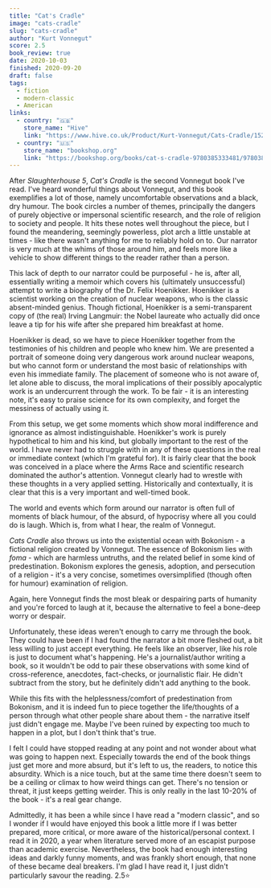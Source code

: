 ```yaml
---
title: "Cat's Cradle"
image: "cats-cradle"
slug: "cats-cradle"
author: "Kurt Vonnegut"
score: 2.5
book_review: true
date: 2020-10-03
finished: 2020-09-20
draft: false
tags:
  - fiction
  - modern-classic
  - American
links:
  - country: "🇬🇧"
    store_name: "Hive"
    link: "https://www.hive.co.uk/Product/Kurt-Vonnegut/Cats-Cradle/1528376"
  - country: "🇺🇸"
    store_name: "bookshop.org"
    link: "https://bookshop.org/books/cat-s-cradle-9780385333481/9780385333481"
---
```


After _Slaughterhouse 5_, _Cat's Cradle_ is the second Vonnegut book I've read. I've heard wonderful things about Vonnegut, and this book exemplifies a lot of those, namely uncomfortable observations and a black, dry humour. The book circles a number of themes, principally the dangers of purely objective or impersonal scientific research, and the role of religion to society and people. It hits these notes well throughout the piece, but I found the meandering, seemingly powerless, plot arch a little unstable at times - like there wasn't anything for me to reliably hold on to. Our narrator is very much at the whims of those around him, and feels more like a vehicle to show different things to the reader rather than a person.

This lack of depth to our narrator could be purposeful - he is, after all, essentially writing a memoir which covers his (ultimately unsuccessful) attempt to write a biography of the Dr. Felix Hoenikker. Hoenikker is a scientist working on the creation of nuclear weapons, who is the classic absent-minded genius. Though fictional, Hoenikker is a semi-transparent copy of (the real) Irving Langmuir: the Nobel laureate who actually did once leave a tip for his wife after she prepared him breakfast at home.

Hoenikker is dead, so we have to piece Hoenikker together from the testimonies of his children and people who knew him. We are presented a portrait of someone doing very dangerous work around nuclear weapons, but who cannot form or understand the most basic of relationships with even his immediate family. The placement of someone who is not aware of, let alone able to discuss, the moral implications of their possibly apocalyptic work is an undercurrent through the work. To be fair - it is an interesting note, it's easy to praise science for its own complexity, and forget the messiness of actually using it.

From this setup, we get some moments which show moral indifference and ignorance as almost indistinguishable. Hoenikker's work is purely hypothetical to him and his kind, but globally important to the rest of the world. I have never had to struggle with in any of these questions in the real or immediate context (which I'm grateful for). It is fairly clear that the book was conceived in a place where the Arms Race and scientific research dominated the author's attention. Vonnegut clearly had to wrestle with these thoughts in a very applied setting. Historically and contextually, it is clear that this is a very important and well-timed book.

The world and events which form around our narrator is often full of moments of black humour, of the absurd, of hypocrisy where all you could do is laugh. Which is, from what I hear, the realm of Vonnegut.

_Cats Cradle_ also throws us into the existential ocean with Bokonism - a fictional religion created by Vonnegut. The essence of Bokonism lies with _foma_ - which are harmless untruths, and the related belief in some kind of predestination. Bokonism explores the genesis, adoption, and persecution of a religion - it's a very concise, sometimes oversimplified (though often for humour) examination of religion.

Again, here Vonnegut finds the most bleak or despairing parts of humanity and you're forced to laugh at it, because the alternative to feel a bone-deep worry or despair.

Unfortunately, these ideas weren't enough to carry me through the book. They could have been if I had found the narrator a bit more fleshed out, a bit less willing to just accept everything. He feels like an observer, like his role is just to document what's happening. He's a journalist/author writing a book, so it wouldn't be odd to pair these observations with some kind of cross-reference, anecdotes, fact-checks, or journalistic flair. He didn't subtract from the story, but he definitely didn't add anything to the book.

While this fits with the helplessness/comfort of predestination from Bokonism, and it is indeed fun to piece together the life/thoughts of a person through what other people share about them - the narrative itself just didn't engage me. Maybe I've been ruined by expecting too much to happen in a plot, but I don't think that's true.

I felt I could have stopped reading at any point and not wonder about what was going to happen next. Especially towards the end of the book things just get more and more absurd, but it's left to us, the readers, to notice this absurdity. Which is a nice touch, but at the same time there doesn't seem to be a ceiling or climax to how weird things can get. There's no tension or threat, it just keeps getting weirder. This is only really in the last 10-20% of the book - it's a real gear change.

Admittedly, it has been a while since I have read a "modern classic", and so I wonder if I would have enjoyed this book a little more if I was better prepared, more critical, or more aware of the historical/personal context. I read it in 2020, a year when literature served more of an escapist purpose than academic exercise. Nevertheless, the book had enough interesting ideas and darkly funny moments, and was frankly short enough, that none of these became deal breakers. I'm glad I have read it, I just didn't particularly savour the reading. 2.5⭐

